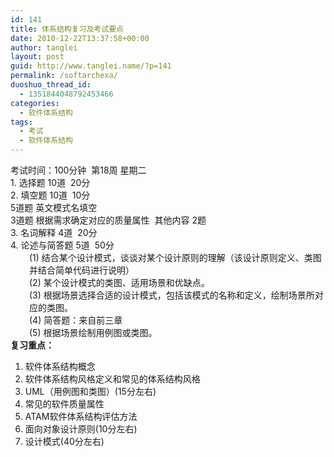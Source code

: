 ```yaml
---
id: 141
title: 体系结构复习及考试要点
date: 2010-12-22T13:37:58+00:00
author: tanglei
layout: post
guid: http://www.tanglei.name/?p=141
permalink: /softarchexa/
duoshuo_thread_id:
  - 1351844048792453466
categories:
  - 软件体系结构
tags:
  - 考试
  - 软件体系结构
---
```

<div id="_mcePaste">
  考试时间：100分钟  第18周 星期二
</div>

<div id="_mcePaste">
  1. 选择题 10道  20分
</div>

<div id="_mcePaste">
  2. 填空题 10道  10分
</div>

<div id="_mcePaste">
  5道题 英文模式名填空
</div>

<div id="_mcePaste">
  3道题 根据需求确定对应的质量属性  其他内容 2题
</div>

<div id="_mcePaste">
  3. 名词解释 4道  20分
</div>

<div id="_mcePaste">
  4. 论述与简答题 5道  50分
</div>

<div id="_mcePaste" style="padding-left: 30px;">
  (1) 结合某个设计模式，谈谈对某个设计原则的理解（该设计原则定义、类图并结合简单代码进行说明）
</div>

<div id="_mcePaste" style="padding-left: 30px;">
  (2) 某个设计模式的类图、适用场景和优缺点。
</div>

<div id="_mcePaste" style="padding-left: 30px;">
  (3) 根据场景选择合适的设计模式，包括该模式的名称和定义，绘制场景所对应的类图。
</div>

<div id="_mcePaste" style="padding-left: 30px;">
  (4) 简答题：来自前三章
</div>

<div id="_mcePaste" style="padding-left: 30px;">
  (5) 根据场景绘制用例图或类图。
</div>

<div style="padding-left: 30px;">
</div>

<div>
  <strong>复习重点：</strong>
</div>

<div id="_mcePaste">
  <ol>
    <li>
      软件体系结构概念
    </li>
    <li>
      软件体系结构风格定义和常见的体系结构风格
    </li>
    <li>
      UML（用例图和类图）(15分左右)
    </li>
    <li>
      常见的软件质量属性
    </li>
    <li>
      ATAM软件体系结构评估方法
    </li>
    <li>
      面向对象设计原则(10分左右)
    </li>
    <li>
      设计模式(40分左右)
    </li>
  </ol>
</div>